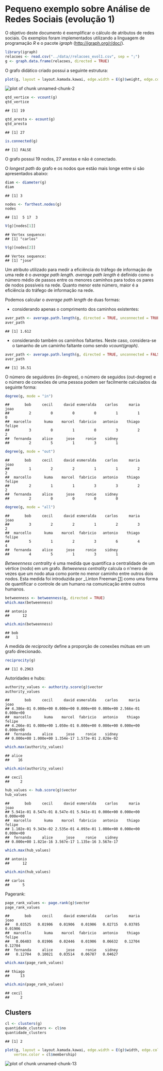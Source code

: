 Pequeno exemplo sobre Análise de Redes Sociais (evolução 1)
========================================================

O objetivo deste documento é exemplificar o cálculo de atributos de redes sociais. Os exemplos foram implementados utilizando a linguagem de programação *R* e o pacote *igraph* (http://igraph.org/r/doc/).


```r
library(igraph)
relacoes <- read.csv("../data//relacoes_evol1.csv", sep = ";")
g <- graph.data.frame(relacoes, directed = TRUE)
```


O grafo didático criado possui a seguinte estrutura:


```r
plot(g, layout = layout.kamada.kawai, edge.width = E(g)$weight, edge.color = "black")
```

![plot of chunk unnamed-chunk-2](figure/unnamed-chunk-2.png) 



```r
qtd_vertice <- vcount(g)
qtd_vertice
```

```
## [1] 19
```

```r
qtd_aresta <- ecount(g)
qtd_aresta
```

```
## [1] 27
```

```r
is.connected(g)
```

```
## [1] FALSE
```


O grafo possui 19 nodos, 27 arestas e não é conectado.

O _longest path_ do grafo e os nodos que estão mais longe entre si são apresentados abaixo:


```r
diam <- diameter(g)
diam
```

```
## [1] 3
```

```r
nodes <- farthest.nodes(g)
nodes
```

```
## [1]  5 17  3
```

```r
V(g)[nodes[1]]
```

```
## Vertex sequence:
## [1] "carlos"
```

```r
V(g)[nodes[2]]
```

```
## Vertex sequence:
## [1] "jose"
```


Um atributo utilizado para medir a eficiência do tráfego de informação de uma rede é o _average path length_.
_average path length_ é definido como o número médio de passos entre os menores caminhos para todos os pares
de nodos possíveis na rede. Quanto menor este número, maior é a eficiência do tráfego de informação na rede.

Podemos calcular o _average path length_ de duas formas:

* considerando apenas o comprimento dos caminhos existentes:


```r
aver_path <- average.path.length(g, directed = TRUE, unconnected = TRUE)
aver_path
```

```
## [1] 1.612
```


* considerando também os caminhos faltantes. Neste caso, considera-se o tamanho de um caminho faltante como sendo _vcount(graph)_. 


```r
aver_path <- average.path.length(g, directed = TRUE, unconnected = FALSE)
aver_path
```

```
## [1] 16.51
```


O número de seguidores (in-degree), o número de seguidos (out-degree) e o número de conexões de uma pessoa podem ser facilmente calculados da seguinte forma:


```r
degree(g, mode = "in")
```

```
##       bob     cecil     david esmeralda    carlos     maria      joao 
##         2         0         0         0         1         1         0 
##  marcello      kuma    marcel  fabricio   antonio    thiago    felipe 
##         3         0         1         0         3         2         2 
##  fernanda     alice      jose     ronie    sidney 
##         2         5         1         3         1
```

```r
degree(g, mode = "out")
```

```
##       bob     cecil     david esmeralda    carlos     maria      joao 
##         1         2         2         1         1         2         2 
##  marcello      kuma    marcel  fabricio   antonio    thiago    felipe 
##         2         1         1         3         3         2         2 
##  fernanda     alice      jose     ronie    sidney 
##         2         0         0         0         0
```

```r
degree(g, mode = "all")
```

```
##       bob     cecil     david esmeralda    carlos     maria      joao 
##         3         2         2         1         2         3         2 
##  marcello      kuma    marcel  fabricio   antonio    thiago    felipe 
##         5         1         2         3         6         4         4 
##  fernanda     alice      jose     ronie    sidney 
##         4         5         1         3         1
```


_Betweenness centrality_ é uma medida que quantifica a centralidade de um vértice (nodo) em um grafo. _Betweeness centrality_ calcula o n'mero de vezes que um nodo atua como ponte no menor caminho entre outros dois nodos. Esta medida foi introduzida por _Linton Freeman [[1]](http://dx.doi.org/10.2307%2F3033543) como uma forma de quantificar o controle de um humano na comunicação entre outros humanos.


```r
betweenness <- betweenness(g, directed = TRUE)
which.max(betweenness)
```

```
## antonio 
##      12
```

```r
which.min(betweenness)
```

```
## bob 
##   1
```


A medida de _reciprocity_ define a proporção de conexões mútuas em um grafo direcionado.


```r
reciprocity(g)
```

```
## [1] 0.2963
```


Autoridades e hubs:


```r
authority_values <- authority.score(g)$vector
authority_values
```

```
##       bob     cecil     david esmeralda    carlos     maria      joao 
## 4.386e-01 0.000e+00 0.000e+00 0.000e+00 0.000e+00 2.566e-01 0.000e+00 
##  marcello      kuma    marcel  fabricio   antonio    thiago    felipe 
## 4.266e-01 0.000e+00 1.050e-01 0.000e+00 0.000e+00 0.000e+00 0.000e+00 
##  fernanda     alice      jose     ronie    sidney 
## 0.000e+00 1.000e+00 1.354e-17 1.573e-01 2.828e-02
```

```r
which.max(authority_values)
```

```
## alice 
##    16
```

```r
which.min(authority_values)
```

```
## cecil 
##     2
```

```r
hub_values <- hub.score(g)$vector
hub_values
```

```
##       bob     cecil     david esmeralda    carlos     maria      joao 
## 5.941e-01 8.547e-01 8.547e-01 5.941e-01 0.000e+00 0.000e+00 0.000e+00 
##  marcello      kuma    marcel  fabricio   antonio    thiago    felipe 
## 1.102e-01 9.343e-02 2.535e-01 4.093e-01 1.000e+00 0.000e+00 0.000e+00 
##  fernanda     alice      jose     ronie    sidney 
## 0.000e+00 1.821e-16 3.567e-17 1.135e-16 3.567e-17
```

```r
which.max(hub_values)
```

```
## antonio 
##      12
```

```r
which.min(hub_values)
```

```
## carlos 
##      5
```


Pagerank:


```r
page_rank_values <- page.rank(g)$vector
page_rank_values
```

```
##       bob     cecil     david esmeralda    carlos     maria      joao 
##   0.03525   0.01906   0.01906   0.01906   0.02715   0.03785   0.01906 
##  marcello      kuma    marcel  fabricio   antonio    thiago    felipe 
##   0.06403   0.01906   0.02446   0.01906   0.06632   0.12704   0.12704 
##  fernanda     alice      jose     ronie    sidney 
##   0.12704   0.10021   0.03514   0.06787   0.04627
```

```r
which.max(page_rank_values)
```

```
## thiago 
##     13
```

```r
which.min(page_rank_values)
```

```
## cecil 
##     2
```


Clusters
--------


```r
cl <- clusters(g)
quantidade_clusters <- cl$no
quantidade_clusters
```

```
## [1] 2
```



```r
plot(g, layout = layout.kamada.kawai, edge.width = E(g)$width, edge.color = "black", 
    vertex.color = cl$membership)
```

![plot of chunk unnamed-chunk-13](figure/unnamed-chunk-13.png) 

